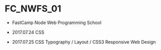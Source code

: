 # FC_NWFS_01

- FastCamp Node Web Programming School

- 2017.07.24 CSS
- 2017.07.25 CSS Typography / Layout / CSS3 Responsive Web Design
